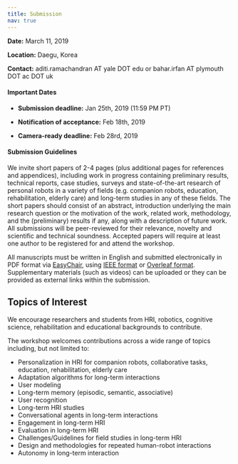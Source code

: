 ```yaml
---
title: Submission
nav: true
---
```


**Date:** March 11, 2019

**Location:** Daegu, Korea

**Contact:** aditi.ramachandran AT yale DOT edu or bahar.irfan AT plymouth DOT ac DOT uk


#### Important Dates

 - **Submission deadline:** Jan 25th, 2019 (11:59 PM PT)

 - **Notification of acceptance:** Feb 18th, 2019

 - **Camera-ready deadline:** Feb 28rd, 2019


#### Submission Guidelines

We invite short papers of 2-4 pages (plus additional pages for references and appendices), including work in progress containing preliminary results, technical reports, case studies, surveys and state-of-the-art research of personal robots in a variety of fields (e.g. companion robots, education, rehabilitation, elderly care) and long-term studies in any of these fields. The short papers should consist of an abstract, introduction underlying the main research question or the motivation of the work, related work, methodology, and the (preliminary) results if any, along with a description of future work. All submissions will be peer-reviewed for their relevance, novelty and scientific and technical soundness. Accepted papers will require at least one author to be registered for and attend the workshop.

All manuscripts must be written in English and submitted electronically in PDF format via [EasyChair](https://easychair.org/conferences/?conf=plothri19), using [IEEE format](https://www.ieee.org/conferences/publishing/templates.html) or [Overleaf format](https://www.overleaf.com/latex/templates/ieee-conference-template-example/nsncsyjfmpxy). Supplementary materials (such as videos) can be uploaded or they can be provided as external links within the submission.


## Topics of Interest

We encourage researchers and students from HRI, robotics, cognitive science, rehabilitation and educational backgrounds to contribute.

The workshop welcomes contributions across a wide range of topics including, but not limited to:

 - Personalization in HRI for companion robots, collaborative tasks, education, rehabilitation, elderly care
 - Adaptation algorithms for long-term interactions
 - User modeling
 - Long-term memory (episodic, semantic, associative)
 - User recognition
 - Long-term HRI studies
 - Conversational agents in long-term interactions
 - Engagement in long-term HRI
 - Evaluation in long-term HRI
 - Challenges/Guidelines for field studies in long-term HRI
 - Design and methodologies for repeated human-robot interactions
 - Autonomy in long-term interaction 

